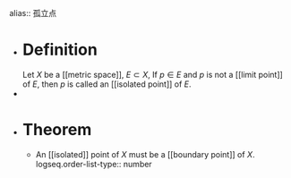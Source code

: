 alias:: 孤立点

- # Definition
  Let $X$ be a [[metric space]], $E\subset X$,
  If $p\in E$ and $p$ is not a [[limit point]] of $E$, then $p$ is called an [[isolated point]] of $E$.
-
- # Theorem
	- An [[isolated]] point of $X$ must be a [[boundary point]] of $X$.
	  logseq.order-list-type:: number